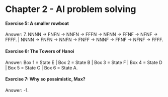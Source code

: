 # Chapter 2 - AI problem solving
#### Exercise 5: A smaller rowboat

Answer: 7.
NNNN -> FNFN -> NNFN -> FFFN -> NFNN -> FFNF -> NFNF -> FFFF. | NNNN -> FNFN -> NNFN -> FNFF -> NNNF -> FFNF -> NFNF -> FFFF.

#### Exercise 6: The Towers of Hanoi 
Answer: Box 1 = State E | Box 2 = State B | Box 3 = State F | Box 4 = State D | Box 5 = State C | Box 6 = State A.

#### Exercise 7: Why so pessimistic, Max?
Answer: -1.
